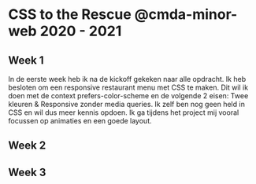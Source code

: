 # CSS to the Rescue @cmda-minor-web 2020 - 2021

## Week 1 
In de eerste week heb ik na de kickoff gekeken naar alle opdracht. Ik heb besloten om een responsive restaurant menu met CSS te maken. Dit wil ik doen met de context prefers-color-scheme en de volgende 2 eisen: Twee kleuren & Responsive zonder media queries. Ik zelf ben nog geen held in CSS en wil dus meer kennis opdoen. Ik ga tijdens het project mij vooral focussen op animaties en een goede layout.

## Week 2


## Week 3
